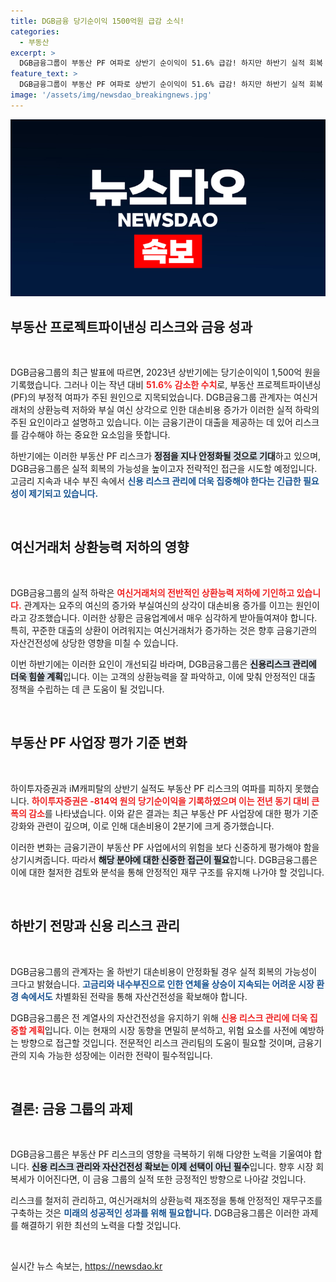 ```yaml
---
title: DGB금융 당기순이익 1500억원 급감 소식!
categories:
  - 부동산
excerpt: >
  DGB금융그룹이 부동산 PF 여파로 상반기 순이익이 51.6% 급감! 하지만 하반기 실적 회복 가능성에 대한 기대감이 고조되고 있습니다. 이자이익은 증가세를 보이며, 신용리스크 관리에 집중한다는 계획도 밝혀졌습니다. 클릭해서 자세한 이야기를 확인하세요!
feature_text: >
  DGB금융그룹이 부동산 PF 여파로 상반기 순이익이 51.6% 급감! 하지만 하반기 실적 회복 가능성에 대한 기대감이 고조되고 있습니다. 이자이익은 증가세를 보이며, 신용리스크 관리에 집중한다는 계획도 밝혀졌습니다. 클릭해서 자세한 이야기를 확인하세요!
image: '/assets/img/newsdao_breakingnews.jpg'
---
```


<p><img src="/assets/img/newsdao_breakingnews.jpg" alt="firstkoreanews 속보" /></p>

<h2 data-ke-size="size26">부동산 프로젝트파이낸싱 리스크와 금융 성과</h2>

<p data-ke-size="size16">&nbsp;</p>

<p>DGB금융그룹의 최근 발표에 따르면, 2023년 상반기에는 당기순이익이 1,500억 원을 기록했습니다. 그러나 이는 작년 대비 <b><span style="color: #ee2323;">51.6% 감소한 수치</span></b>로, 부동산 프로젝트파이낸싱(PF)의 부정적 여파가 주된 원인으로 지목되었습니다. DGB금융그룹 관계자는 여신거래처의 상환능력 저하와 부실 여신 상각으로 인한 대손비용 증가가 이러한 실적 하락의 주된 요인이라고 설명하고 있습니다. 이는 금융기관이 대출을 제공하는 데 있어 리스크를 감수해야 하는 중요한 요소임을 뜻합니다. </p>

<p>하반기에는 이러한 부동산 PF 리스크가 <b><span style="background-color: #21538527;">정점을 지나 안정화될 것으로 기대</span></b>하고 있으며, DGB금융그룹은 실적 회복의 가능성을 높이고자 전략적인 접근을 시도할 예정입니다. 고금리 지속과 내수 부진 속에서 <b><span style="color: #1a5490;">신용 리스크 관리에 더욱 집중해야 한다는 긴급한 필요성이 제기되고 있습니다.</span></b></p>

<p data-ke-size="size16">&nbsp;</p>

<h2 data-ke-size="size26">여신거래처 상환능력 저하의 영향</h2>

<p data-ke-size="size16">&nbsp;</p>

<p>DGB금융그룹의 실적 하락은 <b><span style="color: #ee2323;">여신거래처의 전반적인 상환능력 저하에 기인하고 있습니다.</span></b> 관계자는 요주의 여신의 증가와 부실여신의 상각이 대손비용 증가를 이끄는 원인이라고 강조했습니다. 이러한 상황은 금융업계에서 매우 심각하게 받아들여져야 합니다. 특히, 꾸준한 대출의 상환이 어려워지는 여신거래처가 증가하는 것은 향후 금융기관의 자산건전성에 상당한 영향을 미칠 수 있습니다.</p>

<p>이번 하반기에는 이러한 요인이 개선되길 바라며, DGB금융그룹은 <b><span style="background-color: #21538527;">신용리스크 관리에 더욱 힘쓸 계획</span></b>입니다. 이는 고객의 상환능력을 잘 파악하고, 이에 맞춰 안정적인 대출 정책을 수립하는 데 큰 도움이 될 것입니다. </p>

<p data-ke-size="size16">&nbsp;</p>

<h2 data-ke-size="size26">부동산 PF 사업장 평가 기준 변화</h2>

<p data-ke-size="size16">&nbsp;</p>

<p>하이투자증권과 iM캐피탈의 상반기 실적도 부동산 PF 리스크의 여파를 피하지 못했습니다. <b><span style="color: #ee2323;">하이투자증권은 -814억 원의 당기순이익을 기록하였으며 이는 전년 동기 대비 큰 폭의 감소</span></b>를 나타냈습니다. 이와 같은 결과는 최근 부동산 PF 사업장에 대한 평가 기준 강화와 관련이 깊으며, 이로 인해 대손비용이 2분기에 크게 증가했습니다.</p>

<p>이러한 변화는 금융기관이 부동산 PF 사업에서의 위험을 보다 신중하게 평가해야 함을 상기시켜줍니다. 따라서 <b><span style="background-color: #21538527;">해당 분야에 대한 신중한 접근이 필요</span></b>합니다. DGB금융그룹은 이에 대한 철저한 검토와 분석을 통해 안정적인 재무 구조를 유지해 나가야 할 것입니다.</p>

<p data-ke-size="size16">&nbsp;</p>

<h2 data-ke-size="size26">하반기 전망과 신용 리스크 관리</h2>

<p data-ke-size="size16">&nbsp;</p>

<p>DGB금융그룹의 관계자는 올 하반기 대손비용이 안정화될 경우 실적 회복의 가능성이 크다고 밝혔습니다. <b><span style="color: #1a5490;">고금리와 내수부진으로 인한 연체율 상승이 지속되는 어려운 시장 환경 속에서도</span></b> 차별화된 전략을 통해 자산건전성을 확보해야 합니다.</p>

<p>DGB금융그룹은 전 계열사의 자산건전성을 유지하기 위해 <b><span style="color: #ee2323;">신용 리스크 관리에 더욱 집중할 계획</span></b>입니다. 이는 현재의 시장 동향을 면밀히 분석하고, 위험 요소를 사전에 예방하는 방향으로 접근할 것입니다. 전문적인 리스크 관리팀의 도움이 필요할 것이며, 금융기관의 지속 가능한 성장에는 이러한 전략이 필수적입니다.</p>

<p data-ke-size="size16">&nbsp;</p>

<h2 data-ke-size="size26">결론: 금융 그룹의 과제</h2>

<p data-ke-size="size16">&nbsp;</p>

<p>DGB금융그룹은 부동산 PF 리스크의 영향을 극복하기 위해 다양한 노력을 기울여야 합니다. <b><span style="background-color: #21538527;">신용 리스크 관리와 자산건전성 확보는 이제 선택이 아닌 필수</span></b>입니다. 향후 시장 회복세가 이어진다면, 이 금융 그룹의 실적 또한 긍정적인 방향으로 나아갈 것입니다.</p>

<p>리스크를 철저히 관리하고, 여신거래처의 상환능력 재조정을 통해 안정적인 재무구조를 구축하는 것은 <b><span style="color: #1a5490;">미래의 성공적인 성과를 위해 필요합니다.</span></b> DGB금융그룹은 이러한 과제를 해결하기 위한 최선의 노력을 다할 것입니다.</p>

<p data-ke-size="size16">&nbsp;</p>
실시간 뉴스 속보는, <a href="https://newsdao.kr" rel="dofollow">https://newsdao.kr</a>


